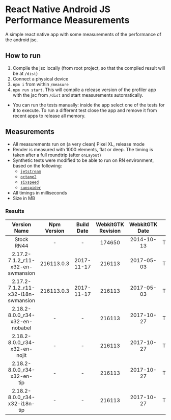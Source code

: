 # React Native Android JS Performance Measurements

A simple react native app with some measurements of the performance of the android jsc.

## How to run

1. Compile the jsc locally (from root project, so that the compiled result will be at `/dist`)
1. Connect a physical device
1. `npm i` from within `/measure`
2. `npm run start`. This will compile a release version of the profiler app with the jsc from `/dist` and start measurements automatically.
- You can run the tests manually: inside the app select one of the tests for it to execute. To run a different test close the app and remove it from recent apps to release all memory.

## Measurements

- All measurements run on (a very clean) Pixel XL, release mode
- Render is measured with 1000 elements, flat or deep. The timing is taken after a full roundtrip (after `onLayout`)
- Synthetic tests were modified to be able to run on RN environment, based on the following:
  - [`jetstream`](http://browserbench.org/JetStream/)
  - [`octane2`](https://chromium.github.io/octane/)
  - [`sixspeed`](https://github.com/kpdecker/six-speed)
  - [`sunspider`](https://webkit.org/perf/sunspider/sunspider.html)
- All timings in milliseconds
- Size in MB

### Results

| Version Name | Npm Version | Build Date | WebkitGTK Revision | WebkitGTK Date | TTI | SunSpider | Jetstream Hashmap | Octane2 | SixSpeed | Render Flat | Render Deep | Size |
| :---: | :---: | :---: | :---: | :---: | :---: | :---: | :---: | :---: | :---: | :---: | :---: | :---: |
| Stock RN44 | - | - | 174650 | 2014-10-13 | TODO | 550 | 4150 | 2500 | 1400 | 900 | 1400 | TODO |
| 2.17.2-7.1.2_r11-x32-en-swmansion | 216113.0.3 | 2017-11-17 | 216113 | 2017-05-03 | TODO | 480 | 3300 | 1950 | 440 | 850 | 1250 | TODO |
| 2.17.2-7.1.2_r11-x32-i18n-swmansion | 216113.0.3 | 2017-11-17 | 216113 | 2017-05-03 | TODO | TODO | TODO | TODO | TODO | TODO | TODO | TODO |
| 2.18.2-8.0.0_r34-x32-en-nobabel | - | - | 216113 | 2017-10-27 | TODO | 480 | 3300 | 1850 | 410 | 900 | 1350 | TODO |
| 2.18.2-8.0.0_r34-x32-en-nojit | - | - | 216113 | 2017-10-27 | TODO | 1045 | 9164 | 3856 | 574 | 900 | 1165 | TODO |
| 2.18.2-8.0.0_r34-x32-en-tip | - | - | 216113 | 2017-10-27 | TODO | 480 | 3250 | 1800 | 400 | 850 | 1300 | TODO |
| 2.18.2-8.0.0_r34-x32-i18n-tip | - | - | 216113 | 2017-10-27 | TODO | TODO | TODO | TODO | TODO | TODO | TODO | TODO |


